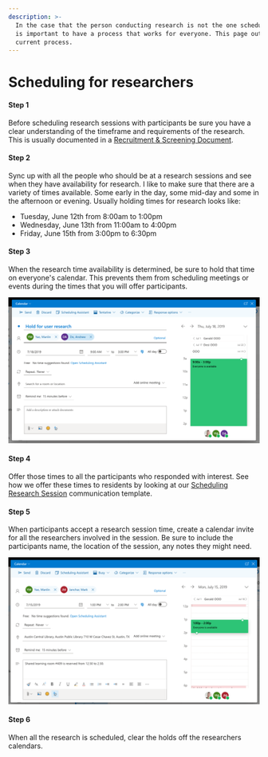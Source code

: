 ```yaml
---
description: >-
  In the case that the person conducting research is not the one scheduling, it
  is important to have a process that works for everyone. This page outlines our
  current process.
---
```


# Scheduling for researchers

#### Step 1

Before scheduling research sessions with participants be sure you have a clear understanding of the timeframe and requirements of the research. This is usually documented in a [Recruitment & Screening Document](../recruiting/recruitment-process-and-timeline.md).

#### Step 2

Sync up with all the people who should be at a research sessions and see when they have availability for research. I like to make sure that there are a variety of times available. Some early in the day, some mid-day and some in the afternoon or evening. Usually holding times for research looks like:

* Tuesday, June 12th from 8:00am to 1:00pm
* Wednesday, June 13th from 11:00am to 4:00pm
* Friday, June 15th from 3:00pm to 6:30pm

#### Step 3

When the research time availability is determined, be sure to hold that time on everyone's calendar. This prevents them from scheduling meetings or events during the times that you will offer participants.

![](../.gitbook/assets/screen-shot-2019-07-12-at-5.25.29-pm.png)

#### Step 4

Offer those times to all the participants who responded with interest. See how we offer these times to residents by looking at our [Scheduling Research Session](../templates/scheduling-research-session.md) communication template.

#### Step 5

When participants accept a research session time, create a calendar invite for all the researchers involved in the session. Be sure to include the participants name, the location of the session, any notes they might need.

![Calendar invite for scheduled research session](../.gitbook/assets/screen-shot-2019-07-12-at-7.49.28-pm.png)

#### Step 6

When all the research is scheduled, clear the holds off the researchers calendars.
